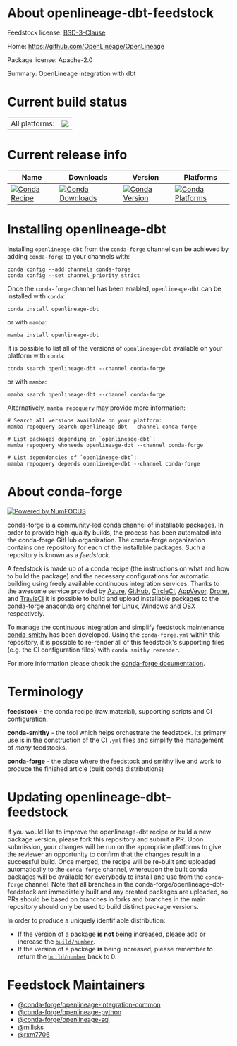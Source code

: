 About openlineage-dbt-feedstock
===============================

Feedstock license: [BSD-3-Clause](https://github.com/conda-forge/openlineage-dbt-feedstock/blob/main/LICENSE.txt)

Home: https://github.com/OpenLineage/OpenLineage

Package license: Apache-2.0

Summary: OpenLineage integration with dbt

Current build status
====================


<table><tr><td>All platforms:</td>
    <td>
      <a href="https://dev.azure.com/conda-forge/feedstock-builds/_build/latest?definitionId=19895&branchName=main">
        <img src="https://dev.azure.com/conda-forge/feedstock-builds/_apis/build/status/openlineage-dbt-feedstock?branchName=main">
      </a>
    </td>
  </tr>
</table>

Current release info
====================

| Name | Downloads | Version | Platforms |
| --- | --- | --- | --- |
| [![Conda Recipe](https://img.shields.io/badge/recipe-openlineage--dbt-green.svg)](https://anaconda.org/conda-forge/openlineage-dbt) | [![Conda Downloads](https://img.shields.io/conda/dn/conda-forge/openlineage-dbt.svg)](https://anaconda.org/conda-forge/openlineage-dbt) | [![Conda Version](https://img.shields.io/conda/vn/conda-forge/openlineage-dbt.svg)](https://anaconda.org/conda-forge/openlineage-dbt) | [![Conda Platforms](https://img.shields.io/conda/pn/conda-forge/openlineage-dbt.svg)](https://anaconda.org/conda-forge/openlineage-dbt) |

Installing openlineage-dbt
==========================

Installing `openlineage-dbt` from the `conda-forge` channel can be achieved by adding `conda-forge` to your channels with:

```
conda config --add channels conda-forge
conda config --set channel_priority strict
```

Once the `conda-forge` channel has been enabled, `openlineage-dbt` can be installed with `conda`:

```
conda install openlineage-dbt
```

or with `mamba`:

```
mamba install openlineage-dbt
```

It is possible to list all of the versions of `openlineage-dbt` available on your platform with `conda`:

```
conda search openlineage-dbt --channel conda-forge
```

or with `mamba`:

```
mamba search openlineage-dbt --channel conda-forge
```

Alternatively, `mamba repoquery` may provide more information:

```
# Search all versions available on your platform:
mamba repoquery search openlineage-dbt --channel conda-forge

# List packages depending on `openlineage-dbt`:
mamba repoquery whoneeds openlineage-dbt --channel conda-forge

# List dependencies of `openlineage-dbt`:
mamba repoquery depends openlineage-dbt --channel conda-forge
```


About conda-forge
=================

[![Powered by
NumFOCUS](https://img.shields.io/badge/powered%20by-NumFOCUS-orange.svg?style=flat&colorA=E1523D&colorB=007D8A)](https://numfocus.org)

conda-forge is a community-led conda channel of installable packages.
In order to provide high-quality builds, the process has been automated into the
conda-forge GitHub organization. The conda-forge organization contains one repository
for each of the installable packages. Such a repository is known as a *feedstock*.

A feedstock is made up of a conda recipe (the instructions on what and how to build
the package) and the necessary configurations for automatic building using freely
available continuous integration services. Thanks to the awesome service provided by
[Azure](https://azure.microsoft.com/en-us/services/devops/), [GitHub](https://github.com/),
[CircleCI](https://circleci.com/), [AppVeyor](https://www.appveyor.com/),
[Drone](https://cloud.drone.io/welcome), and [TravisCI](https://travis-ci.com/)
it is possible to build and upload installable packages to the
[conda-forge](https://anaconda.org/conda-forge) [anaconda.org](https://anaconda.org/)
channel for Linux, Windows and OSX respectively.

To manage the continuous integration and simplify feedstock maintenance
[conda-smithy](https://github.com/conda-forge/conda-smithy) has been developed.
Using the ``conda-forge.yml`` within this repository, it is possible to re-render all of
this feedstock's supporting files (e.g. the CI configuration files) with ``conda smithy rerender``.

For more information please check the [conda-forge documentation](https://conda-forge.org/docs/).

Terminology
===========

**feedstock** - the conda recipe (raw material), supporting scripts and CI configuration.

**conda-smithy** - the tool which helps orchestrate the feedstock.
                   Its primary use is in the construction of the CI ``.yml`` files
                   and simplify the management of *many* feedstocks.

**conda-forge** - the place where the feedstock and smithy live and work to
                  produce the finished article (built conda distributions)


Updating openlineage-dbt-feedstock
==================================

If you would like to improve the openlineage-dbt recipe or build a new
package version, please fork this repository and submit a PR. Upon submission,
your changes will be run on the appropriate platforms to give the reviewer an
opportunity to confirm that the changes result in a successful build. Once
merged, the recipe will be re-built and uploaded automatically to the
`conda-forge` channel, whereupon the built conda packages will be available for
everybody to install and use from the `conda-forge` channel.
Note that all branches in the conda-forge/openlineage-dbt-feedstock are
immediately built and any created packages are uploaded, so PRs should be based
on branches in forks and branches in the main repository should only be used to
build distinct package versions.

In order to produce a uniquely identifiable distribution:
 * If the version of a package **is not** being increased, please add or increase
   the [``build/number``](https://docs.conda.io/projects/conda-build/en/latest/resources/define-metadata.html#build-number-and-string).
 * If the version of a package **is** being increased, please remember to return
   the [``build/number``](https://docs.conda.io/projects/conda-build/en/latest/resources/define-metadata.html#build-number-and-string)
   back to 0.

Feedstock Maintainers
=====================

* [@conda-forge/openlineage-integration-common](https://github.com/orgs/conda-forge/teams/openlineage-integration-common/)
* [@conda-forge/openlineage-python](https://github.com/orgs/conda-forge/teams/openlineage-python/)
* [@conda-forge/openlineage-sql](https://github.com/orgs/conda-forge/teams/openlineage-sql/)
* [@millsks](https://github.com/millsks/)
* [@rxm7706](https://github.com/rxm7706/)

